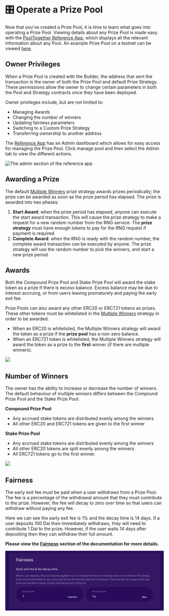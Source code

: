 # 🎛️ Operate a Prize Pool

Now that you've created a Prize Pool, it is time to learn what goes into operating a Prize Pool. Viewing details about any Prize Pool is made easy with the [PoolTogether Reference App](https://reference-app.pooltogether.com/), which displays all the relevant information about any Pool. An example Prize Pool on a testnet can be viewed [here](https://reference-app.pooltogether.com/pools/rinkeby/0x4706856FA8Bb747D50b4EF8547FE51Ab5Edc4Ac2/manage).

## Owner Privileges

When a Prize Pool is created with the Builder, the address that sent the transaction is the owner of both the Prize Pool and default Prize Strategy. These permissions allow the owner to change certain parameters in both the Pool and Strategy contracts once they have been deployed. 

Owner privileges include, but are not limited to:

* Managing Awards
* Changing the number of winners
* Updating fairness parameters
* Switching to a Custom Prize Strategy
* Transferring ownership to another address

The [Reference App](https://reference-app.pooltogether.com) has an Admin dashboard which allows for easy access for managing the Prize Pool. Click manage pool and then select the Admin tab to view the different actions. 

![The admin section of the reference app](https://lh5.googleusercontent.com/pwbhcXJGY5nOFo6jFV76sb1ndeEtzK_1yU26nsLmx-g_1rBYPXaPTZmDPwlge7_-1SWCso_58X2hY-sA4XOUSBC1dj8iatopwarEVueOEZNAM6agpFEdiMnoGHL6WkG_CQeopbS_)

## Awarding a Prize

The default [Multiple Winners](../../protocol/prize-strategy/multiple-winners.md) prize strategy awards prizes periodically; the prize can be awarded as soon as the prize period has elapsed.  The prize is awarded into two phases:

1. **Start Award**: when the prize period has elapsed, anyone can execute the start award transaction.  This will cause the prize strategy to make a request for a new random number from the RNG service.  The **prize strategy** must have enough tokens to pay for the RNG request if payment is required.
2. **Complete Award**: when the RNG is ready with the random number, the complete award transaction can be executed by anyone.  The prize strategy will use the random number to pick the winners, and start a new prize period.

## Awards

Both the Compound Prize Pool and Stake Prize Pool will award the stake token as a prize if there is excess balance.  Excess balance may be due to interest accruing, or from users leaving prematurely and paying the early exit fee.

Prize Pools can also award any other ERC20 or ERC721 tokens as prizes.  These other tokens must be whitelisted in the [Multiple Winners](../../protocol/prize-strategy/multiple-winners.md) strategy in order to be awarded. 

* When an ERC20 is whitelisted, the Multiple Winners strategy will award the token as a prize if the **prize pool** has a non-zero balance.
* When an ERC721 token is whitelisted, the Multiple Winners strategy will award the token as a prize to the **first** winner \(if there are multiple winners\).

![](https://lh4.googleusercontent.com/9zDHD61JvChxW-CxFQwGQOBp82-NLSo1RHAf2xQ1rrAF4MMFTOuupz63eID8iCKYeyDrWifgknvBfmMkl4wffYOcGNQz-KRk4HI2jsP5UWAGiBXNtF5aekzUzYI2Oqa314qQYvvp)

## Number of Winners

The owner has the ability to increase or decrease the number of winners.  The default behaviour of multiple winners differs between the Compound Prize Pool and the Stake Prize Pool:

**Compound Prize Pool**

* Any accrued stake tokens are distributed evenly among the winners
* All other ERC20 and ERC721 tokens are given to the first winner

**Stake Prize Pool**

* Any accrued stake tokens are distributed evenly among the winners
* All other ERC20 tokens are split evenly among the winners
* All ERC721 tokens go to the first winner.

![](https://lh3.googleusercontent.com/Cb0hAWnHo7KA-Ww4zXhj2SP2DIk4PUhjEL3yloFL2xGKmtqnTtY_PwC0L-Hnm7zz2MS_i4mvCXIeUgl_G42xm1WPsBqsJNLe_rnJWQ1JrIU8tf4LvFG98y52gsGDLWFqjwd8g3yq)

## Fairness

The early exit fee must be paid when a user withdraws from a Prize Pool.  The fee is a percentage of the withdrawal amount that they must contribute to the prize.  However, the fee will decay to zero over time so that users can withdraw without paying any fee.

Here we can see the early exit fee is 1% and the decay time is 14 days.  If a user deposits 100 Dai then immediately withdraws, they will need to contribute 1 Dai to the prize.  However, if the user waits 14 days after depositing then they can withdraw their full amount.

**Please view the** [**Fairness**](https://docs.pooltogether.com/protocol/prize-pool/fairness) **section of the documentation for more details.**

![](../../.gitbook/assets/screen-shot-2021-01-06-at-9.34.16-am.png)

